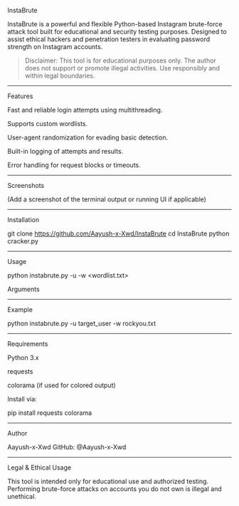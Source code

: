 InstaBrute

InstaBrute is a powerful and flexible Python-based Instagram brute-force attack tool built for educational and security testing purposes. Designed to assist ethical hackers and penetration testers in evaluating password strength on Instagram accounts.

> Disclaimer: This tool is for educational purposes only. The author does not support or promote illegal activities. Use responsibly and within legal boundaries.




---

Features

Fast and reliable login attempts using multithreading.

Supports custom wordlists.

User-agent randomization for evading basic detection.

Built-in logging of attempts and results.

Error handling for request blocks or timeouts.



---

Screenshots

(Add a screenshot of the terminal output or running UI if applicable)


---

Installation

git clone https://github.com/Aayush-x-Xwd/InstaBrute
cd InstaBrute
python cracker.py



---

Usage

python instabrute.py -u <username> -w <wordlist.txt>

Arguments


---

Example

python instabrute.py -u target_user -w rockyou.txt


---

Requirements

Python 3.x

requests

colorama (if used for colored output)


Install via:

pip install requests colorama


---

Author

Aayush-x-Xwd
GitHub: @Aayush-x-Xwd


---

Legal & Ethical Usage

This tool is intended only for educational use and authorized testing. Performing brute-force attacks on accounts you do not own is illegal and unethical.
